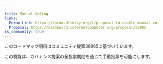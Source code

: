 ```yaml
---

title: Manual Voting
links:
  Forum Link: https://forum.dfinity.org/t/proposal-to-enable-manual-voting-throughout-the-entire-voting-period-of-governance-proposals/9815
  Proposal: https://dashboard.internetcomputer.org/proposal/38985
is_community: true
---
```

このロードマップ項目はコミュニティ提案38985に基づいています。

この機能は、ガバナンス提案の全投票期間を通じて手動投票を可能にします。

<!---

This roadmap item is based on the community proposal 38985.

This feature enables manual voting throughout the entire voting period of governance proposals. 

-->
